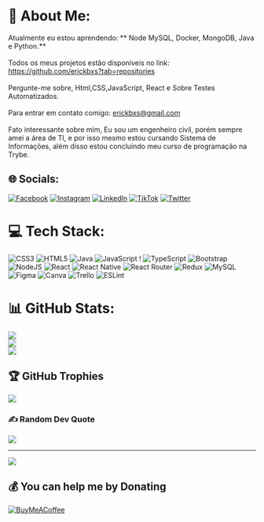 # 💫 About Me:
 Atualmente eu estou aprendendo: ** Node MySQL, Docker, MongoDB, Java e Python.**<br><br> Todos os meus projetos estão disponíveis no link: https://github.com/erickbxs?tab=repositories<br><br> Pergunte-me sobre, Html,CSS,JavaScript, React e Sobre Testes Automatizados.<br><br> Para entrar em contato comigo: erickbxs@gmail.com<br><br> Fato interessante sobre mim, Eu sou um engenheiro civil, porém sempre amei a área de TI, e por isso mesmo estou cursando Sistema de Informações, além disso estou concluindo meu curso de programação na Trybe. 


## 🌐 Socials:
[![Facebook](https://img.shields.io/badge/Facebook-%231877F2.svg?logo=Facebook&logoColor=white)](https://facebook.com/Erickbxs) [![Instagram](https://img.shields.io/badge/Instagram-%23E4405F.svg?logo=Instagram&logoColor=white)](https://instagram.com/borges_erick) [![LinkedIn](https://img.shields.io/badge/LinkedIn-%230077B5.svg?logo=linkedin&logoColor=white)](https://linkedin.com/in/erickbxs) [![TikTok](https://img.shields.io/badge/TikTok-%23000000.svg?logo=TikTok&logoColor=white)](https://tiktok.com/@erickbxs) [![Twitter](https://img.shields.io/badge/Twitter-%231DA1F2.svg?logo=Twitter&logoColor=white)](https://twitter.com/erickbxs) 

# 💻 Tech Stack:
![CSS3](https://img.shields.io/badge/css3-%231572B6.svg?style=for-the-badge&logo=css3&logoColor=white) ![HTML5](https://img.shields.io/badge/html5-%23E34F26.svg?style=for-the-badge&logo=html5&logoColor=white) ![Java](https://img.shields.io/badge/java-%23ED8B00.svg?style=for-the-badge&logo=java&logoColor=white) ![JavaScript](https://img.shields.io/badge/javascript-%23323330.svg?style=for-the-badge&logo=javascript&logoColor=%23F7DF1E) ! ![TypeScript](https://img.shields.io/badge/typescript-%23007ACC.svg?style=for-the-badge&logo=typescript&logoColor=white) ![Bootstrap](https://img.shields.io/badge/bootstrap-%23563D7C.svg?style=for-the-badge&logo=bootstrap&logoColor=white) ![NodeJS](https://img.shields.io/badge/node.js-6DA55F?style=for-the-badge&logo=node.js&logoColor=white) ![React](https://img.shields.io/badge/react-%2320232a.svg?style=for-the-badge&logo=react&logoColor=%2361DAFB) ![React Native](https://img.shields.io/badge/react_native-%2320232a.svg?style=for-the-badge&logo=react&logoColor=%2361DAFB) ![React Router](https://img.shields.io/badge/React_Router-CA4245?style=for-the-badge&logo=react-router&logoColor=white) ![Redux](https://img.shields.io/badge/redux-%23593d88.svg?style=for-the-badge&logo=redux&logoColor=white) ![MySQL](https://img.shields.io/badge/mysql-%2300f.svg?style=for-the-badge&logo=mysql&logoColor=white) 	![Figma](https://img.shields.io/badge/figma-%23F24E1E.svg?style=for-the-badge&logo=figma&logoColor=white) ![Canva](https://img.shields.io/badge/Canva-%2300C4CC.svg?style=for-the-badge&logo=Canva&logoColor=white) ![Trello](https://img.shields.io/badge/Trello-%23026AA7.svg?style=for-the-badge&logo=Trello&logoColor=white) ![ESLint](https://img.shields.io/badge/ESLint-4B3263?style=for-the-badge&logo=eslint&logoColor=white)
# 📊 GitHub Stats:
![](https://github-readme-stats.vercel.app/api?username=erickbxs&theme=dracula&hide_border=false&include_all_commits=true&count_private=true)<br/>
![](https://github-readme-streak-stats.herokuapp.com/?user=erickbxs&theme=dracula&hide_border=false)<br/>
![](https://github-readme-stats.vercel.app/api/top-langs/?username=erickbxs&theme=dracula&hide_border=false&include_all_commits=true&count_private=true&layout=compact)

## 🏆 GitHub Trophies
![](https://github-profile-trophy.vercel.app/?username=erickbxs&theme=discord&no-frame=false&no-bg=false&margin-w=4)

### ✍️ Random Dev Quote
![](https://quotes-github-readme.vercel.app/api?type=horizontal&theme=radical)

---
[![](https://visitcount.itsvg.in/api?id=erickbxs&icon=3&color=10)](https://visitcount.itsvg.in)

  ## 💰 You can help me by Donating
  [![BuyMeACoffee](https://img.shields.io/badge/Buy%20Me%20a%20Coffee-ffdd00?style=for-the-badge&logo=buy-me-a-coffee&logoColor=black)](https://buymeacoffee.com/erickbxs) 

  
<!-- Proudly created with GPRM ( https://gprm.itsvg.in ) -->
